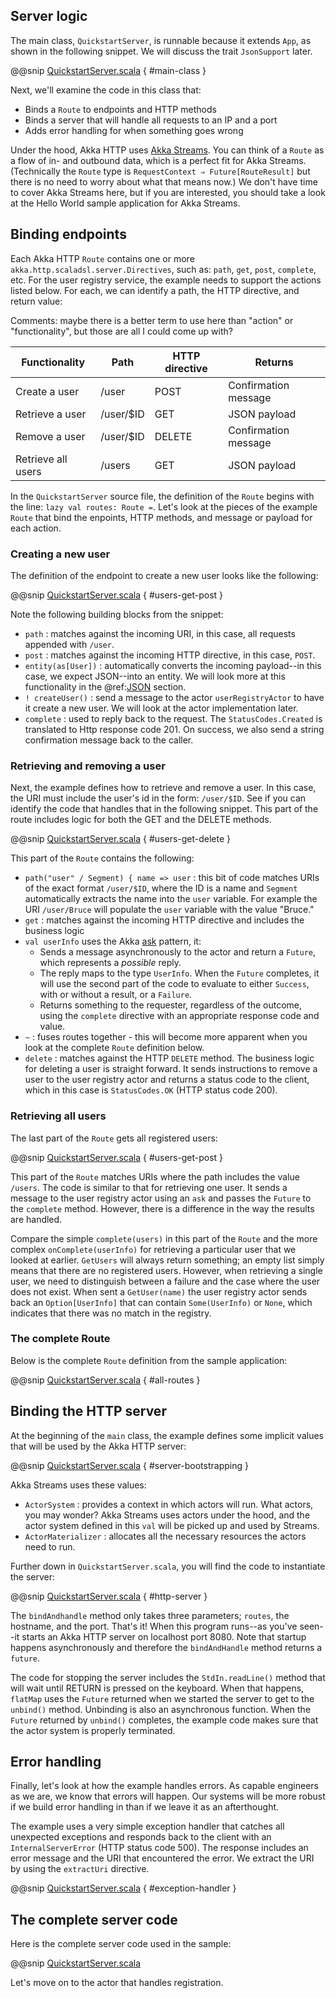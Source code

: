 Server logic
----------------

The main class, `QuickstartServer`, is runnable because it extends `App`, as shown in the following snippet. We will discuss the trait `JsonSupport` later.

@@snip [QuickstartServer.scala]($g8src$/scala/com/lightbend/akka/http/sample/QuickstartServer.scala) { #main-class }

Next, we'll examine the code in this class that:

* Binds a `Route` to endpoints and HTTP methods
* Binds a server that will handle all requests to an IP and a port
* Adds error handling for when something goes wrong

Under the hood, Akka HTTP uses [Akka Streams](http://doc.akka.io/docs/akka/current/scala/stream/index.html). You can think of a `Route` as a flow of in- and outbound data, which is a perfect fit for Akka Streams. (Technically the `Route` type is `RequestContext ⇒ Future[RouteResult]` but there is no need to worry about what that means now.) We don't have time to cover Akka Streams here, but if you are interested, you should take a look at the Hello World sample application for Akka Streams.

## Binding endpoints
Each Akka HTTP `Route` contains one or more `akka.http.scaladsl.server.Directives`, such as: `path`, `get`, `post`, `complete`, etc. For the user registry service, the example needs to support the actions listed below. For each, we can identify a path, the HTTP directive, and return value:

Comments: maybe there is a better term to use here than "action" or "functionality", but those are all I could come up with?

|Functionality       | Path       | HTTP directive  | Returns              |
|--------------------|------------|-----------------|----------------------|
| Create a user      | /user      | POST            | Confirmation message |
| Retrieve a user    | /user/$ID  | GET             | JSON payload         |
| Remove a user      | /user/$ID  | DELETE          | Confirmation message |
| Retrieve all users | /users     | GET             | JSON payload         |

In the `QuickstartServer` source file, the definition of the `Route` begins with the line:
`lazy val routes: Route =`. Let's look at the pieces of the example `Route` that bind the enpoints, HTTP methods, and message or payload for each action.

### Creating a new user

The definition of the endpoint to create a new user looks like the following:

@@snip [QuickstartServer.scala]($g8src$/scala/com/lightbend/akka/http/sample/QuickstartServer.scala) { #users-get-post }

Note the following building blocks from the snippet:

* `path` : matches against the incoming URI, in this case, all requests appended with `/user`.
* `post` : matches against the incoming HTTP directive, in this case, `POST`.
* `entity(as[User])` : automatically converts the incoming payload--in this case, we expect JSON--into an entity. We will look more at this functionality in the @ref:[JSON](json.md) section.
* `! createUser()` :  send a message to the actor `userRegistryActor` to have it create a new user. We will look at the actor implementation later.
* `complete` : used to reply back to the request. The `StatusCodes.Created` is translated to Http response code 201. On success, we also send a string confirmation message back to the caller.    

### Retrieving and removing a user

Next, the example defines how to retrieve and remove a user. In this case, the URI must include the user's id in the form: `/user/$ID`. See if you can identify the code that handles that in the following snippet. This part of the route includes logic for both the GET and the DELETE methods.

@@snip [QuickstartServer.scala]($g8src$/scala/com/lightbend/akka/http/sample/QuickstartServer.scala) { #users-get-delete }

This part of the `Route` contains the following:

* `path("user" / Segment) { name => user` : this bit of code matches URIs of the exact format `/user/$ID`, where the ID is a name and `Segment` automatically extracts the name into the `user` variable. For example the URI `/user/Bruce` will populate the `user` variable with the value "Bruce."
* `get` : matches against the incoming HTTP directive and includes the business logic
* `val userInfo` uses the Akka [ask](http://doc.akka.io/docs/akka/current/scala/actors.html#send-messages) pattern, it:
    * Sends a message asynchronously to the actor and return a `Future`, which represents a _possible_ reply.
    * The reply maps to the type `UserInfo`. When the `Future` completes, it will use the second part of the code to evaluate to either `Success`, with or without a result, or a `Failure`.
    * Returns something to the requester, regardless of the outcome, using the `complete` directive with an appropriate response code and value.
* `~` : fuses routes together - this will become more apparent when you look at the complete `Route` definition below.
* `delete` : matches against the HTTP `DELETE` method. The business logic for deleting a user is straight forward. It sends instructions to remove a user to the user registry actor and returns a status code to the client, which in this case is `StatusCodes.OK` (HTTP status code 200).

### Retrieving all users

The last part of the `Route` gets all registered users:

@@snip [QuickstartServer.scala]($g8src$/scala/com/lightbend/akka/http/sample/QuickstartServer.scala) { #users-get-post }

This part of the `Route` matches URIs where the path includes the value `/users`. The code is similar to that for retrieving one user. It sends a message to the user registry actor using an `ask` and passes the `Future` to the `complete` method. However, there is a difference in the way the results are handled.

Compare the simple `complete(users)` in this part of the `Route` and the more complex `onComplete(userInfo)` for retrieving a particular user that we looked at earlier. `GetUsers` will always return something; an empty list simply means that there are no registered users. However, when retrieving a single user, we need to distinguish between a failure and the case where the user does not exist. When sent a `GetUser(name)` the user registry actor sends back an `Option[UserInfo]` that can contain `Some(UserInfo)` or  `None`, which indicates that there was no match in the registry.

### The complete Route

Below is the complete `Route` definition from the sample application:

@@snip [QuickstartServer.scala]($g8src$/scala/com/lightbend/akka/http/sample/QuickstartServer.scala) { #all-routes }


## Binding the HTTP server

At the beginning of the `main` class, the example defines some implicit values that will be used by the Akka HTTP server:

@@snip [QuickstartServer.scala]($g8src$/scala/com/lightbend/akka/http/sample/QuickstartServer.scala) { #server-bootstrapping }

Akka Streams uses these values:

* `ActorSystem` : provides a context in which actors will run. What actors, you may wonder? Akka Streams uses actors under the hood, and the actor system defined in this `val` will be picked up and used by Streams.
* `ActorMaterializer` : allocates all the necessary resources the actors need to run.

Further down in `QuickstartServer.scala`, you will find the code to instantiate the server:

@@snip [QuickstartServer.scala]($g8src$/scala/com/lightbend/akka/http/sample/QuickstartServer.scala) { #http-server }

The `bindAndhandle` method only takes three parameters; `routes`, the hostname, and the port. That's it! When this program runs--as you've seen--it starts an Akka HTTP server on localhost port 8080. Note that startup happens asynchronously and therefore the `bindAndHandle` method returns a `future`.

The code for stopping the server includes the `StdIn.readLine()` method that will wait until RETURN is pressed on the keyboard. When that happens, `flatMap` uses the `Future` returned when we started the server to get to the `unbind()` method. Unbinding is also an asynchronous function. When the `Future` returned by `unbind()` completes, the example code makes sure that the actor system is properly terminated.

## Error handling

Finally, let's look at how the example handles errors. As capable engineers as we are, we know that errors will happen. Our systems will be more robust if we build error handling in than if we leave it as an afterthought.

The example uses a very simple exception handler that catches all unexpected exceptions and responds back to the client with an `InternalServerError` (HTTP status code 500). The response includes an error message and the URI that encountered the error. We extract the URI by using the `extractUri` directive.

@@snip [QuickstartServer.scala]($g8src$/scala/com/lightbend/akka/http/sample/QuickstartServer.scala) { #exception-handler }

## The complete server code

Here is the complete server code used in the sample:

@@snip [QuickstartServer.scala]($g8src$/scala/com/lightbend/akka/http/sample/QuickstartServer.scala)

Let's move on to the actor that handles registration.
